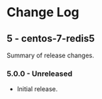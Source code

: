 # Change Log

## 5 - centos-7-redis5

Summary of release changes.

### 5.0.0 - Unreleased

- Initial release.
